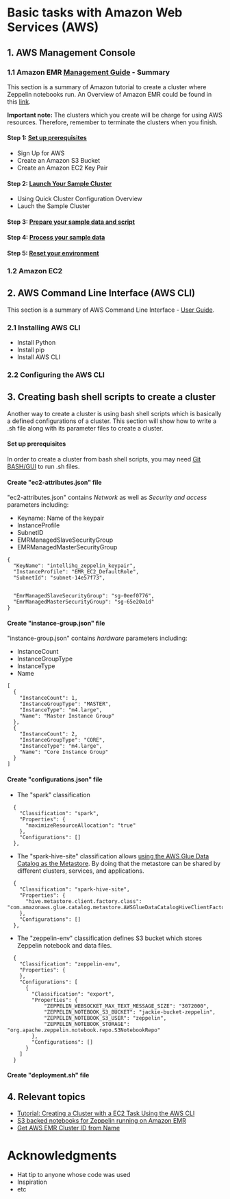 # Basic tasks with Amazon Web Services (AWS)
##  1. AWS Management Console
### 1.1 Amazon EMR [Management Guide](https://docs.aws.amazon.com/emr/latest/ManagementGuide/emr-what-is-emr.html) - Summary
This section is a summary of Amazon tutorial to create a cluster where Zeppelin notebooks run. An Overview of Amazon EMR could be found in this [link](https://docs.aws.amazon.com/emr/latest/ManagementGuide/emr-overview.html).

**Important note:** The clusters which you create will be charge for using AWS resources. Therefore, remember to terminate the clusters when you finish. 
####    Step 1: [Set up prerequisites](https://docs.aws.amazon.com/emr/latest/ManagementGuide/emr-gs-prerequisites.html)
- Sign Up for AWS
- Create an Amazon S3 Bucket
- Create an Amazon EC2 Key Pair
####    Step 2: [Launch Your Sample Cluster](https://docs.aws.amazon.com/emr/latest/ManagementGuide/emr-gs-launch-sample-cluster.html)
- Using Quick Cluster Configuration Overview
- Lauch the Sample Cluster
####    Step 3: [Prepare your sample data and script](https://docs.aws.amazon.com/emr/latest/ManagementGuide/emr-gs-prepare-data-and-script.html)
####    Step 4: [Process your sample data](https://docs.aws.amazon.com/emr/latest/ManagementGuide/emr-gs-launch-sample-cluster.html)
####    Step 5: [Reset your environment](https://docs.aws.amazon.com/emr/latest/ManagementGuide/emr-gs-reset-environment.html)
### 1.2 Amazon EC2

##  2. AWS Command Line Interface (AWS CLI)
This section is a summary of AWS Command Line Interface - [User Guide](https://docs.aws.amazon.com/cli/latest/userguide/aws-cli.pdf).
### 2.1 Installing AWS CLI
- Install Python
- Install pip
- Install AWS CLI
### 2.2 Configuring the AWS CLI

##  3. Creating bash shell scripts to create a cluster
Another way to create a cluster is using bash shell scripts which is basically a defined configurations of a cluster. This section will show how to write a .sh file along with its parameter files to create a cluster.

#### Set up prerequisites
In order to create a cluster from bash shell scripts, you may need [Git BASH/GUI](https://gitforwindows.org/) to run .sh files. 
#### Create "ec2-attributes.json" file
  "ec2-attributes.json" contains  _Network_ as well as _Security and access_ parameters including:
- Keyname: Name of the keypair
- InstanceProfile
- SubnetID
- EMRManagedSlaveSecurityGroup
- EMRManagedMasterSecurityGroup
```
{
  "KeyName": "intellihq_zeppelin_keypair", 
  "InstanceProfile": "EMR_EC2_DefaultRole",
  "SubnetId": "subnet-14e57f73",
  
 
  "EmrManagedSlaveSecurityGroup": "sg-0eef0776",
  "EmrManagedMasterSecurityGroup": "sg-65e20a1d"
}
```
#### Create "instance-group.json" file
"instance-group.json" contains  _hardware_ parameters including:
- InstanceCount
- InstanceGroupType
- InstanceType
- Name

```
[
  {
    "InstanceCount": 1,
    "InstanceGroupType": "MASTER",
    "InstanceType": "m4.large",
    "Name": "Master Instance Group"
  },
  {
    "InstanceCount": 2,
    "InstanceGroupType": "CORE",
    "InstanceType": "m4.large",
    "Name": "Core Instance Group"
  }
]
```
#### Create "configurations.json" file
- The "spark" classification
```
  {
    "Classification": "spark",
    "Properties": {
      "maximizeResourceAllocation": "true"
    },
    "Configurations": []
  },
```
- The "spark-hive-site" classification allows [using the AWS Glue Data Catalog as the Metastore](https://docs.aws.amazon.com/emr/latest/ReleaseGuide/emr-spark-glue.html). By doing that the metastore can be shared by different clusters, services, and applications. 
```
  {
    "Classification": "spark-hive-site",
    "Properties": {
      "hive.metastore.client.factory.class": "com.amazonaws.glue.catalog.metastore.AWSGlueDataCatalogHiveClientFactory"
    },
    "Configurations": []
  },
```
- The "zeppelin-env" classification defines S3 bucket which stores Zeppelin notebook and data files.
```
  {
    "Classification": "zeppelin-env",
    "Properties": {
    },
    "Configurations": [
      {
        "Classification": "export",
        "Properties": {
            "ZEPPELIN_WEBSOCKET_MAX_TEXT_MESSAGE_SIZE": "3072000",
            "ZEPPELIN_NOTEBOOK_S3_BUCKET": "jackie-bucket-zeppelin",
            "ZEPPELIN_NOTEBOOK_S3_USER": "zeppelin",
            "ZEPPELIN_NOTEBOOK_STORAGE": "org.apache.zeppelin.notebook.repo.S3NotebookRepo"
        },
        "Configurations": []
      }
    ]
  }
```
#### Create "deployment.sh" file

##  4. Relevant topics
- [Tutorial: Creating a Cluster with a EC2 Task Using the AWS CLI](https://docs.aws.amazon.com/AmazonECS/latest/developerguide/ECS_AWSCLI_EC2.html) 
- [S3 backed notebooks for Zeppelin running on Amazon EMR](https://medium.com/@addnab/s3-backed-notebooks-for-zeppelin-running-on-amazon-emr-7a743d546846)
- [Get AWS EMR Cluster ID from Name](https://stackoverflow.com/questions/48529819/get-aws-emr-cluster-id-from-name)
# Acknowledgments

* Hat tip to anyone whose code was used
* Inspiration
* etc
